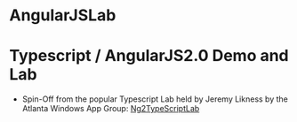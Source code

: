 # AngularJSLab

<h1>Typescript / AngularJS2.0 Demo and Lab</h1>

<ul>
<li>Spin-Off from the popular Typescript Lab held by Jeremy Likness by the Atlanta Windows App Group: <a href="https://github.com/JeremyLikness/Ng2TypeScriptLab">Ng2TypeScriptLab</a></li>
</ul>
